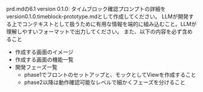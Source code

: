 prd.mdの6.1 version 0.1.0: タイムブロック確認プロンプトの詳細をversion0.1.0.timeblock-prototype.mdとして作成してください。
LLMが開発する上でコンテキストとして扱うために有用な情報を端的に組み込むこと。LLMが理解しやすいフォーマットで出力してください。
また、以下の内容を必ず含めること

- 作成する画面のイメージ
- 作成する画面の機能一覧
- 開発フェーズ一覧
  - phase1でフロントのセットアップと、モックとしてViewを作成すること
  - phase2以降は動作確認可能なレベルで細かくフェーズを分けること
